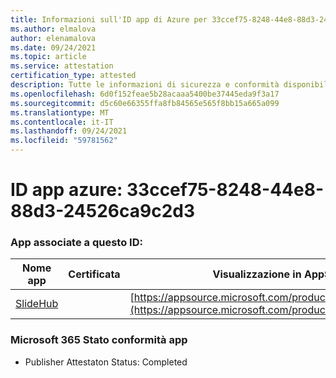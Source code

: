 ```yaml
---
title: Informazioni sull'ID app di Azure per 33ccef75-8248-44e8-88d3-24526ca9c2d3
ms.author: elmalova
author: elenamalova
ms.date: 09/24/2021
ms.topic: article
ms.service: attestation
certification_type: attested
description: Tutte le informazioni di sicurezza e conformità disponibili per 33ccef75-8248-44e8-88d3-24526ca9c2d3.
ms.openlocfilehash: 6d0f152feae5b28acaaa5400be37445eda9f3a17
ms.sourcegitcommit: d5c60e66355ffa8fb84565e565f8bb15a665a099
ms.translationtype: MT
ms.contentlocale: it-IT
ms.lasthandoff: 09/24/2021
ms.locfileid: "59781562"
---
```

# <a name="azure-app-id-33ccef75-8248-44e8-88d3-24526ca9c2d3"></a>ID app azure: 33ccef75-8248-44e8-88d3-24526ca9c2d3


### <a name="apps-associated-with-this-id"></a>App associate a questo ID:
| **Nome app** | **Certificata** | **Visualizzazione in AppSource** |
|--------------|---------------|-----------------------|
| [SlideHub](https://docs.microsoft.com/microsoft-365-app-certification/forward/WA200001625) |  | [https://appsource.microsoft.com/product/office/WA200001625](https://appsource.microsoft.com/product/office/WA200001625) |

### <a name="microsoft-365-app-compliance-status"></a>Microsoft 365 Stato conformità app
- Publisher Attestaton Status: Completed
